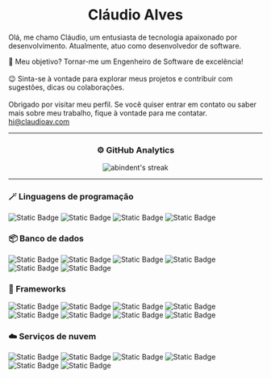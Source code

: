 <h1 align="center">Cláudio Alves</h1>

Olá, me chamo Cláudio, um entusiasta de tecnologia apaixonado por desenvolvimento. Atualmente, atuo como desenvolvedor de software.

🎯 Meu objetivo? Tornar-me um Engenheiro de Software de excelência!
<br>
<br>
😉 Sinta-se à vontade para explorar meus projetos e contribuir com sugestões, dicas ou colaborações.
<br><br>
Obrigado por visitar meu perfil. Se você quiser entrar em contato ou saber mais sobre meu trabalho, fique à vontade para me contatar.
hi@claudioav.com

----

<h3 align="center">⚙️  GitHub Analytics</h3>

<div display="flex" align="center">
  <img alt="abindent's streak" src="https://github-readme-streak-stats.herokuapp.com?user=claudioavgo&theme=radical&locale=pt-br"/>
</div>

----

### 🪄 Linguagens de programação
<div style="flex">
  <img alt="Static Badge" src="https://img.shields.io/badge/Python-a?logo=Python&logoColor=black&color=white">
  <img alt="Static Badge" src="https://img.shields.io/badge/Java-a?logo=openjdk&logoColor=black&color=white">
  <img alt="Static Badge" src="https://img.shields.io/badge/JavaScript-a?style=flat&logo=JavaScript&logoColor=black&color=white">
  <img alt="Static Badge" src="https://img.shields.io/badge/-asdasd?style=flat&logo=C&logoColor=black&color=white">
</div>

### 📦 Banco de dados
<div style="flex">
<img alt="Static Badge" src="https://img.shields.io/badge/PostgreSQL-a?style=flat&logo=PostgreSQL&logoColor=white&color=blue">
<img alt="Static Badge" src="https://img.shields.io/badge/MongoDB-a?style=flat&logo=MongoDB&logoColor=white&color=blue">
<img alt="Static Badge" src="https://img.shields.io/badge/Supabase-a?style=flat&logo=Supabase&logoColor=white&color=blue">
<img alt="Static Badge" src="https://img.shields.io/badge/Redis-a?style=flat&logo=Redis&logoColor=white&color=blue">
<img alt="Static Badge" src="https://img.shields.io/badge/sqlite-a?style=flat&logo=sqlite&logoColor=white&color=blue">
<img alt="Static Badge" src="https://img.shields.io/badge/mariadb-a?style=flat&logo=mariadb&logoColor=white&color=blue">
</div>

### 🔧 Frameworks
<div style="flex">
  <img alt="Static Badge" src="https://img.shields.io/badge/Flask-a?style=flat&logo=Flask&logoColor=white&color=red">
  <img alt="Static Badge" src="https://img.shields.io/badge/FastAPi-a?style=flat&logo=FastAPi&logoColor=white&color=red">
  <img alt="Static Badge" src="https://img.shields.io/badge/SQLAlchemy-a?style=flat&logo=SQlAlchemy&logoColor=white&color=red">
  <img alt="Static Badge" src="https://img.shields.io/badge/Django-a?style=flat&logo=Django&logoColor=white&color=red">
  <img alt="Static Badge" src="https://img.shields.io/badge/Jinja-a?style=flat&logo=Jinja&logoColor=white&color=red">
  <img alt="Static Badge" src="https://img.shields.io/badge/React-a?style=flat&logo=React&logoColor=white&color=red">
  <img alt="Static Badge" src="https://img.shields.io/badge/Express-a?style=flat&logo=Express&logoColor=white&color=red">
  <img alt="Static Badge" src="https://img.shields.io/badge/SpringBoot-a?style=flat&logo=SpringBoot&logoColor=white&color=red">
</div>

### ☁️ Serviços de nuvem

<div style="flex">
  <img alt="Static Badge" src="https://img.shields.io/badge/Azure-a?style=flat&logo=MicrosoftAzure&logoColor=white&color=purple">
  <img alt="Static Badge" src="https://img.shields.io/badge/Firebase-a?style=flat&logo=Firebase&logoColor=white&color=purple">
  <img alt="Static Badge" src="https://img.shields.io/badge/AWS-a?style=flat&logo=Amazonaws&logoColor=white&color=purple">
  <img alt="Static Badge" src="https://img.shields.io/badge/DigitalOcean-a?style=flat&logo=digitalocean&logoColor=white&color=purple">
  <img alt="Static Badge" src="https://img.shields.io/badge/OVH-a?style=flat&logo=ovh&logoColor=white&color=purple">
  <img alt="Static Badge" src="https://img.shields.io/badge/Vercel-a?style=flat&logo=Vercel&logoColor=white&color=purple">

</div>
